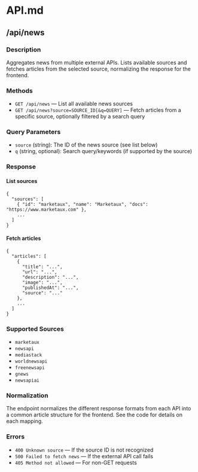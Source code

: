 # API.md

## /api/news

### Description
Aggregates news from multiple external APIs. Lists available sources and fetches articles from the selected source, normalizing the response for the frontend.

### Methods
- `GET /api/news` — List all available news sources
- `GET /api/news?source=SOURCE_ID[&q=QUERY]` — Fetch articles from a specific source, optionally filtered by a search query

### Query Parameters
- `source` (string): The ID of the news source (see list below)
- `q` (string, optional): Search query/keywords (if supported by the source)

### Response
#### List sources
```
{
  "sources": [
    { "id": "marketaux", "name": "Marketaux", "docs": "https://www.marketaux.com" },
    ...
  ]
}
```

#### Fetch articles
```
{
  "articles": [
    {
      "title": "...",
      "url": "...",
      "description": "...",
      "image": "...",
      "publishedAt": "...",
      "source": "..."
    },
    ...
  ]
}
```

### Supported Sources
- `marketaux`
- `newsapi`
- `mediastack`
- `worldnewsapi`
- `freenewsapi`
- `gnews`
- `newsapiai`

### Normalization
The endpoint normalizes the different response formats from each API into a common article structure for the frontend. See the code for details on each mapping.

### Errors
- `400 Unknown source` — If the source ID is not recognized
- `500 Failed to fetch news` — If the external API call fails
- `405 Method not allowed` — For non-GET requests 